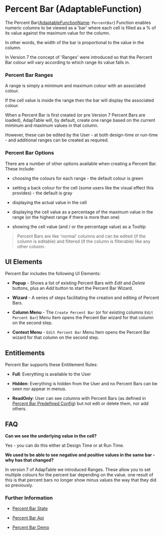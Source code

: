 # Percent Bar (AdaptableFunction)

The Percent Bar([AdaptableFunctionName](https://api.adaptabletools.com/modules/_src_predefinedconfig_common_types_.html#adaptablefunctionname): `PercentBar`) Function enables numeric columns to be viewed as a 'bar' where each cell is filled as a % of its value against the maximum value for the column.

In other words, the width of the bar is proportional to the value in the column.

In Version 7 the concept of 'Ranges' were introduced so that the Percent Bar colour will vary according to which range its value falls in.

### Percent Bar Ranges

A range is simply a minimum and maximum colour with an associated colour.  

If the cell value is inside the range then the bar will display the associated colour.

When a Percent Bar is first created (or pre Version 7 Percent Bars are loaded), AdapTable will, by default, create one range based on the current miminum and maximum values in that column.

However, these can be edited by the User - at both design-time or run-time - and additional ranges can be created as required.

### Percent Bar Options

There are a number of other options available when creating a Percent Bar.  These include: 

- choosing the colours for each range - the default colour is green

- setting a back colour for the cell (some users like the visual effect this provides) - the default is gray

- displaying the actual value in the cell

- displaying the cell value as a percentage of the maximum value in the range (or the highest range if there is more than one)

- showing the cell value (and / or the percentage value) as a Tooltip

> Percent Bars are like 'normal' columns and can be edited (if the column is editable) and filtered (if the column is filterable) like any other column.

## UI Elements
Percent Bar includes the following UI Elements:

- **Popup** - Shows a list of existing Percent Bars with *Edit* and *Delete* buttons, plus an *Add* button to start the Percent Bar Wizard.

- **Wizard** - A series of steps facilitating the creation and editing of Percent Bars.

- **Column Menu** - The `Create Percent Bar` (or for existing columns `Edit Percent Bar`) Menu Item opens the Percent Bar wizard for that column on the second step.

- **Context Menu** - `Edit Percent Bar` Menu Item opens the Percent Bar wizard for that column on the second step.

## Entitlements
Percent Bar supports these Entitlement Rules:

- **Full**: Everything is available to the User

- **Hidden**: Everything is hidden from the User and no Percent Bars can be seen nor appear in menus.

- **ReadOnly**: User can see columns with Percent Bars (as defined in [Percent Bar Predefined Config](https://api.adaptabletools.com/interfaces/_src_predefinedconfig_percentbarstate_.percentbarstate.html)) but not edit or delete them, nor add others.

## FAQ

**Can we see the underlying value in the cell?**

Yes - you can do this either at Design Time or at Run Time.

**We used to be able to see negative and positive values in the same bar - why has that changed?**

In version 7 of AdapTable we introduced Ranges.  These allow you to set multiple colours for the percent bar depending on the value.  one result of this is that percent bars no longer show minus values the way that they did so previously.

### Further Information

- [Percent Bar State](https://api.adaptabletools.com/interfaces/_src_predefinedconfig_percentbarstate_.percentbarstate.html)

- [Percent Bar Api](https://api.adaptabletools.com/interfaces/_src_api_percentbarapi_.percentbarapi.html)

- [Percent Bar Demo](https://demo.adaptabletools.com/style/aggridpercentbardemo)
